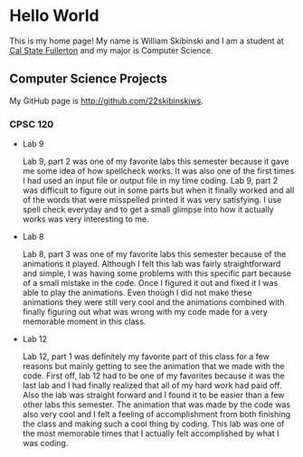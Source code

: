 # Hello World
 
This is my home page! My name is William Skibinski and I am a student at [Cal State Fullerton](http://www.fullerton.edu/) and my major is Computer Science.
 
## Computer Science Projects
 
My GitHub page is http://github.com/22skibinskiws.
 
### CPSC 120
 
* Lab 9
 
   Lab 9, part 2 was one of my favorite labs this semester because it gave me some idea of how spellcheck works. It was also one of the first times I had used an input file or output file in my time coding. Lab 9, part 2 was difficult to figure out in some parts but when it finally worked and all of the words that were misspelled printed it was very satisfying. I use spell check everyday and to get a small glimpse into how it actually works was very interesting to me.
 
* Lab 8
 
   Lab 8, part 3 was one of my favorite labs this semester because of the animations it played. Although I felt this lab was fairly straightforward and simple, I was having some problems with this specific part because of a small mistake in the code. Once I figured it out and fixed it I was able to play the animations. Even though I did not make these animations they were still very cool and the animations combined with finally figuring out what was wrong with my code made for a very memorable moment in this class.
 
* Lab 12
 
   Lab 12, part 1 was definitely my favorite part of this class for a few reasons but mainly getting to see the animation that we made with the code. First off, lab 12 had to be one of my favorites because it was the last lab and I had finally realized that all of my hard work had paid off. Also the lab was straight forward and I found it to be easier than a few other labs this semester. The animation that was made by the code was also very cool and I felt a feeling of accomplishment from both finishing the class and making such a cool thing by coding. This lab was one of the most memorable times that I actually felt accomplished by what I was coding.